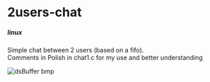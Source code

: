 # 2users-chat
##### linux   
Simple chat between 2 users (based on a fifo). <br/>
Comments in Polish in chat1.c for my use and better understanding

![dsBuffer bmp](https://user-images.githubusercontent.com/71191138/125784194-cea2ffd2-3d1e-46c5-b7c9-4815ec3aa89f.png)
